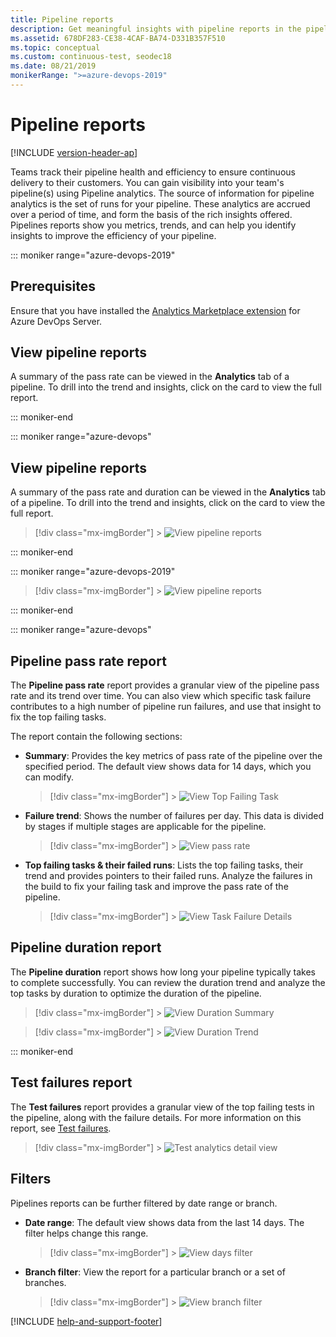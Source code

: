 ```yaml
---
title: Pipeline reports
description: Get meaningful insights with pipeline reports in the pipeline
ms.assetid: 678DF283-CE38-4CAF-BA74-D331B357F510
ms.topic: conceptual
ms.custom: continuous-test, seodec18
ms.date: 08/21/2019
monikerRange: ">=azure-devops-2019"
---
```


# Pipeline reports

[!INCLUDE [version-header-ap](../includes/version-server-2019-rtm.md)]

Teams track their pipeline health and efficiency to ensure continuous delivery to their customers. You can gain visibility into your team's pipeline(s) using Pipeline analytics. The source of information for pipeline analytics is the set of runs for your pipeline. These analytics are accrued over a period of time, and form the basis of the rich insights offered. Pipelines reports show you metrics, trends, and can help you identify insights to improve the efficiency of your pipeline.

::: moniker range="azure-devops-2019"

## Prerequisites

Ensure that you have installed the [Analytics Marketplace extension](../../report/dashboards/analytics-extension.md) for Azure DevOps Server.

## View pipeline reports

A summary of the pass rate can be viewed in the **Analytics** tab of a pipeline. To drill into the trend and insights, click on the card to view the full report.

::: moniker-end

<a name="viewinbuild"></a>

::: moniker range="azure-devops"

## View pipeline reports

A summary of the pass rate and duration can be viewed in the **Analytics** tab of a pipeline. To drill into the trend and insights, click on the card to view the full report.

> [!div class="mx-imgBorder"] > ![View pipeline reports](media/pipelines-reports/analyticstab.png)

::: moniker-end

::: moniker range="azure-devops-2019"

> [!div class="mx-imgBorder"] > ![View pipeline reports](media/pipelines-reports/analyticstab-server-2019.png)

::: moniker-end

::: moniker range="azure-devops"

## Pipeline pass rate report

The **Pipeline pass rate** report provides a granular view of the pipeline pass rate and its trend over time. You can also view which specific task failure contributes to a high number of pipeline run failures, and use that insight to fix the top failing tasks.

The report contain the following sections:

- **Summary**: Provides the key metrics of pass rate of the pipeline over the specified period. The default view shows data for 14 days, which you can modify.

  > [!div class="mx-imgBorder"] > ![View Top Failing Task](media/pipelines-reports/top-failing.png)

- **Failure trend**: Shows the number of failures per day. This data is divided by stages if multiple stages are applicable for the pipeline.

  > [!div class="mx-imgBorder"] > ![View pass rate](media/pipelines-reports/pass-rate.png)

- **Top failing tasks & their failed runs**: Lists the top failing tasks, their trend and provides pointers to their failed runs. Analyze the failures in the build to fix your failing task and improve the pass rate of the pipeline.
  > [!div class="mx-imgBorder"] > ![View Task Failure Details](media/pipelines-reports/failing-tasks.png)

## Pipeline duration report

The **Pipeline duration** report shows how long your pipeline typically takes to complete successfully. You can review the duration trend and analyze the top tasks by duration to optimize the duration of the pipeline.

> [!div class="mx-imgBorder"] > ![View Duration Summary](media/pipelines-reports/duration-summary.png)

> [!div class="mx-imgBorder"] > ![View Duration Trend](media/pipelines-reports/duration-trend.png)

::: moniker-end

## Test failures report

The **Test failures** report provides a granular view of the top failing tests in the pipeline, along with the failure details. For more information on this report, see [Test failures](../test/test-analytics.md#test-failures).

> [!div class="mx-imgBorder"] > ![Test analytics detail view](../test/media/test-analytics/test-failures.png)

## Filters

Pipelines reports can be further filtered by date range or branch.

- **Date range**: The default view shows data from the last 14 days. The filter helps change this range.

  > [!div class="mx-imgBorder"] > ![View days filter](media/pipelines-reports/days-filter.png)

- **Branch filter**: View the report for a particular branch or a set of branches.

  > [!div class="mx-imgBorder"] > ![View branch filter](media/pipelines-reports/branch-filter.png)

[!INCLUDE [help-and-support-footer](../test/includes/help-and-support-footer.md)]

